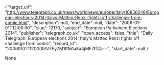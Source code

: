 {
  "target_url": "http://www.telegraph.co.uk/news/worldnews/europe/italy/10856048/European-elections-2014-Italys-Matteo-Renzi-fights-off-challenge-from-comic.html", 
  "description": null, 
  "end_date": null, 
  "date": "2006-01-01T12:00:00", 
  "slug": 12170, 
  "subject": "European Parliament Elections 2014", 
  "publisher": "telegraph.co.uk", 
  "open_access": false, 
  "title": "Daily Telegraph: European elections 2014: Italy's Matteo Renzi fights off challenge from comic", 
  "record_id": "20060101T120000/VZEy7M1l1NAa8a4jMF7fDQ==", 
  "start_date": null
}

None